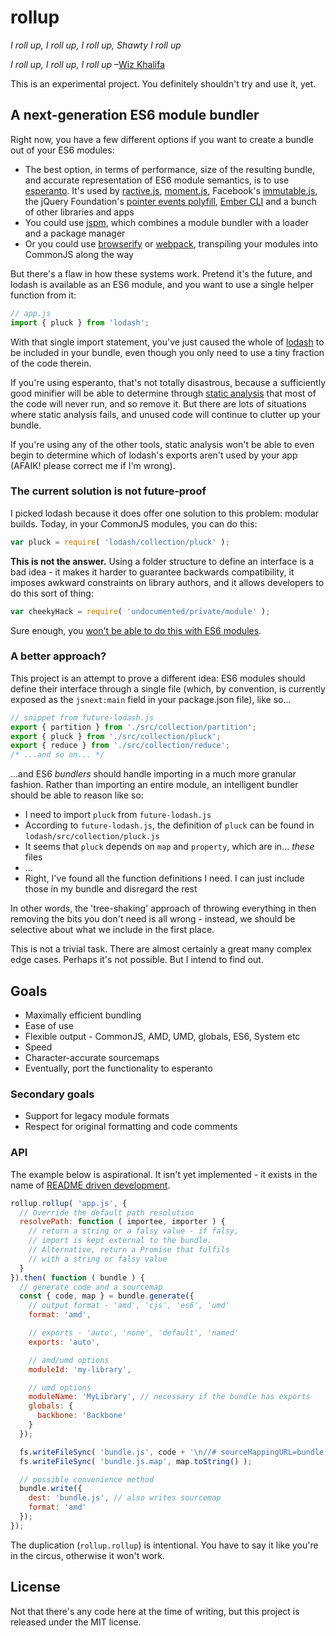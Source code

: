 # rollup

*I roll up, I roll up, I roll up, Shawty I roll up*

*I roll up, I roll up, I roll up* &ndash;[Wiz Khalifa](https://www.youtube.com/watch?v=UhQz-0QVmQ0)

This is an experimental project. You definitely shouldn't try and use it, yet.


## A next-generation ES6 module bundler

Right now, you have a few different options if you want to create a bundle out of your ES6 modules:

* The best option, in terms of performance, size of the resulting bundle, and accurate representation of ES6 module semantics, is to use [esperanto](esperantojs.org). It's used by [ractive.js](ractivejs.org), [moment.js](http://momentjs.com/), Facebook's [immutable.js](https://github.com/facebook/immutable-js), the jQuery Foundation's [pointer events polyfill](https://github.com/jquery/PEP), [Ember CLI](http://www.ember-cli.com/) and a bunch of other libraries and apps
* You could use [jspm](http://jspm.io/), which combines a module bundler with a loader and a package manager
* Or you could use [browserify](http://browserify.org/) or [webpack](http://webpack.github.io/), transpiling your modules into CommonJS along the way

But there's a flaw in how these systems work. Pretend it's the future, and lodash is available as an ES6 module, and you want to use a single helper function from it:

```js
// app.js
import { pluck } from 'lodash';
```

With that single import statement, you've just caused the whole of [lodash](https://lodash.com/) to be included in your bundle, even though you only need to use a tiny fraction of the code therein.

If you're using esperanto, that's not totally disastrous, because a sufficiently good minifier will be able to determine through [static analysis](http://en.wikipedia.org/wiki/Static_program_analysis) that most of the code will never run, and so remove it. But there are lots of situations where static analysis fails, and unused code will continue to clutter up your bundle.

If you're using any of the other tools, static analysis won't be able to even begin to determine which of lodash's exports aren't used by your app (AFAIK! please correct me if I'm wrong).


### The current solution is not future-proof

I picked lodash because it does offer one solution to this problem: modular builds. Today, in your CommonJS modules, you can do this:

```js
var pluck = require( 'lodash/collection/pluck' );
```

**This is not the answer.** Using a folder structure to define an interface is a bad idea - it makes it harder to guarantee backwards compatibility, it imposes awkward constraints on library authors, and it allows developers to do this sort of thing:

```js
var cheekyHack = require( 'undocumented/private/module' );
```

Sure enough, you [won't be able to do this with ES6 modules](https://github.com/esperantojs/esperanto/issues/68#issuecomment-73302346).


### A better approach?

This project is an attempt to prove a different idea: ES6 modules should define their interface through a single file (which, by convention, is currently exposed as the `jsnext:main` field in your package.json file), like so...

```js
// snippet from future-lodash.js
export { partition } from './src/collection/partition';
export { pluck } from './src/collection/pluck';
export { reduce } from './src/collection/reduce';
/* ...and so on... */
```

...and ES6 *bundlers* should handle importing in a much more granular fashion. Rather than importing an entire module, an intelligent bundler should be able to reason like so:

* I need to import `pluck` from `future-lodash.js`
* According to `future-lodash.js`, the definition of `pluck` can be found in `lodash/src/collection/pluck.js`
* It seems that `pluck` depends on `map` and `property`, which are in... *these* files
* ...
* Right, I've found all the function definitions I need. I can just include those in my bundle and disregard the rest

In other words, the 'tree-shaking' approach of throwing everything in then removing the bits you don't need is all wrong - instead, we should be selective about what we include in the first place.

This is not a trivial task. There are almost certainly a great many complex edge cases. Perhaps it's not possible. But I intend to find out.


## Goals

* Maximally efficient bundling
* Ease of use
* Flexible output - CommonJS, AMD, UMD, globals, ES6, System etc
* Speed
* Character-accurate sourcemaps
* Eventually, port the functionality to esperanto

### Secondary goals

* Support for legacy module formats
* Respect for original formatting and code comments


### API

The example below is aspirational. It isn't yet implemented - it exists in the name of [README driven development](http://tom.preston-werner.com/2010/08/23/readme-driven-development.html).

```js
rollup.rollup( 'app.js', {
  // Override the default path resolution
  resolvePath: function ( importee, importer ) {
    // return a string or a falsy value - if falsy,
    // import is kept external to the bundle.
    // Alternative, return a Promise that fulfils
    // with a string or falsy value
  }
}).then( function ( bundle ) {
  // generate code and a sourcemap
  const { code, map } = bundle.generate({
    // output format - 'amd', 'cjs', 'es6', 'umd'
    format: 'amd',

    // exports - 'auto', 'none', 'default', 'named'
    exports: 'auto',

    // amd/umd options
    moduleId: 'my-library',

    // umd options
    moduleName: 'MyLibrary', // necessary if the bundle has exports
    globals: {
      backbone: 'Backbone'
    }
  });

  fs.writeFileSync( 'bundle.js', code + '\n//# sourceMappingURL=bundle.js.map' );
  fs.writeFileSync( 'bundle.js.map', map.toString() );

  // possible convenience method
  bundle.write({
    dest: 'bundle.js', // also writes sourcemap
    format: 'amd'
  });
});
```

The duplication (`rollup.rollup`) is intentional. You have to say it like you're in the circus, otherwise it won't work.


## License

Not that there's any code here at the time of writing, but this project is released under the MIT license.
